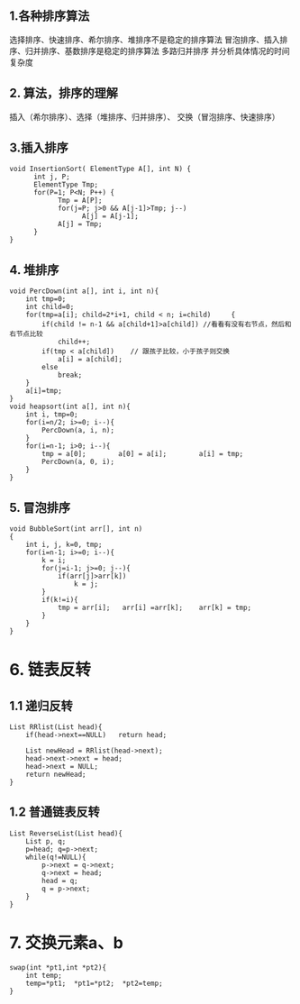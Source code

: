 ## 1.各种排序算法 ##

选择排序、快速排序、希尔排序、堆排序不是稳定的排序算法
冒泡排序、插入排序、归并排序、基数排序是稳定的排序算法
多路归并排序
并分析具体情况的时间复杂度

## 2. 算法，排序的理解 ##
插入（希尔排序）、选择（堆排序、归并排序）、 交换（冒泡排序、快速排序）

## 3.插入排序 ##

	void InsertionSort( ElementType A[], int N) {
	      int j, P;
	      ElementType Tmp;
	      for(P=1; P<N; P++) {
	            Tmp = A[P];
	            for(j=P; j>0 && A[j-1]>Tmp; j--)
	                  A[j] = A[j-1];
	            A[j] = Tmp;
	      }
	}

## 4. 堆排序 ##

	void PercDown(int a[], int i, int n){
	    int tmp=0;
	    int child=0;
	    for(tmp=a[i]; child=2*i+1, child < n; i=child)     {
	        if(child != n-1 && a[child+1]>a[child]) //看看有没有右节点，然后和右节点比较
	            child++;
	        if(tmp < a[child])    // 跟孩子比较，小于孩子则交换
	            a[i] = a[child];
	        else
	            break;
	    }
	    a[i]=tmp;
	}
	void heapsort(int a[], int n){
	    int i, tmp=0;
	    for(i=n/2; i>=0; i--){
	        PercDown(a, i, n);
	    }
	    for(i=n-1; i>0; i--){
	        tmp = a[0];        a[0] = a[i];        a[i] = tmp;
	        PercDown(a, 0, i);
	    }
	}

## 5. 冒泡排序 ##

	void BubbleSort(int arr[], int n)
	{
		int i, j, k=0, tmp;
		for(i=n-1; i>=0; i--){
			k = i;
			for(j=i-1; j>=0; j--){
				if(arr[j]>arr[k])
					k = j;
			}
			if(k!=i){
				tmp = arr[i];	arr[i] =arr[k];    arr[k] = tmp;
			}
		}
	}




# 6. 链表反转 #
## 1.1 递归反转 ##

	List RRlist(List head){
	    if(head->next==NULL)   return head;
	    
	    List newHead = RRlist(head->next);
	    head->next->next = head;
	    head->next = NULL;
	    return newHead;
	}

## 1.2 普通链表反转 ##

    List ReverseList(List head){
    	List p, q; 
    	p=head; q=p->next;
     	while(q!=NULL){
      		p->next = q->next;
			q->next = head;
			head = q;
			q = p->next;
     	}
    }

# 7. 交换元素a、b #

    swap(int *pt1,int *pt2){
    	int temp;
    	temp=*pt1;  *pt1=*pt2;  *pt2=temp;
    }




